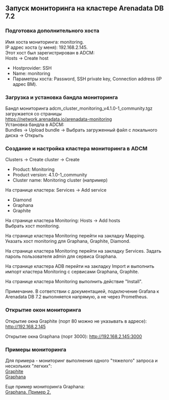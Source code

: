 ## Запуск мониторинга на кластере Arenadata DB 7.2 ##   
   
### Подготовка дополнительного хоста ###   
Имя хоста мониторинга: monitoring.   
IP адрес хоста (у меня): 192.168.2.145.   
Этот хост был зарегистрирован в ADCM:   
Hosts -> Create host   
* Hostprovider: SSH   
* Name: monitoring   
* Параметры хоста: Password, SSH private key, Connection address (IP адрес ВМ).   

### Загрузка и установка бандла мониторинга ###   
Бандл мониторинга adcm_cluster_monitoring_v4.1.0-1_community.tgz загружается со страницы   
https://network.arenadata.io/arenadata-monitoring   
Установка бандла в ADCM:   
Bundles -> Upload bundle -> Выбрать загруженный файл с локального диска -> Открыть   

### Создание и настройка кластера мониторинга в ADCM ###   
Clusters -> Create cluster -> Create    
* Product: Monitoring   
* Product version: 4.1.0-1_community   
* Cluster name: Monitoring cluster (например)
   
На странице кластера: Services -> Add service
* Diamond
* Graphana
* Graphite

На странице кластера Monitoring: Hosts -> Add hosts   
Выбрать хост monitoring.   

На странице кластера Monitoring перейти на закладку Mapping.    
Указать хост monitoring для Graphana, Graphite, Diamond.   
   
На странице кластера Monitoring перейти на закладку Services. Задать пароль пользователя admin для сервиса Graphana. 

На странице кластера ADB перейти на закладку Import и выполнить импорт кластера Monitoring с сервисами Graphana, Graphite.
   
На странице кластера Monitoring выполнить действие "Install".  
   
Примечание. В сответствии с документацией, подключение Grafana к Arenadata DB 7.2 выполняется напрямую, а не через Prometheus.   
   
### Открытие окон мониторинга ###   
Открытие окна Graphite (порт 80 можно не указывать в адресе): http://192.168.2.145   
   
Открытие окна Graphana (порт 3000): http://192.168.2.145:3000
   
### Примеры мониторинга ###     

Для примера - мониторинг выполнения одного "тяжелого" запроса и нескольких "легких":   
[Graphite](Graphite.jpg)   
[Graphana](ArenadataSystemMetrics.jpg)   
   
Еще пример мониторинга Graphana:   
[Graphana. Пример 2.](ArenadataSystemMetrics_2.jpg)   
   
